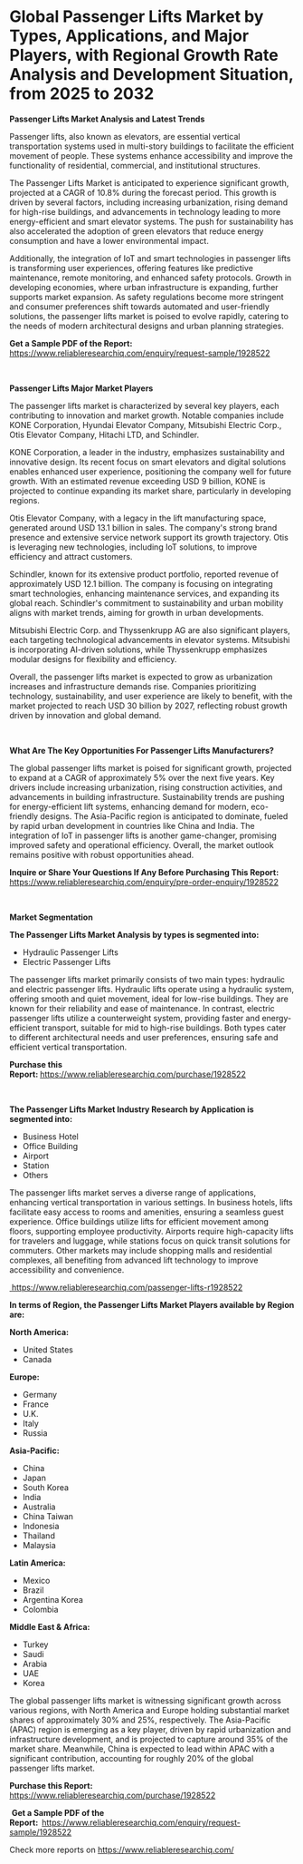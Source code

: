<p><h1>Global Passenger Lifts Market by Types, Applications, and Major Players, with Regional Growth Rate Analysis and Development Situation, from 2025 to 2032</h1></p><p><strong>Passenger Lifts Market Analysis and Latest Trends</strong></p>
<p><p>Passenger lifts, also known as elevators, are essential vertical transportation systems used in multi-story buildings to facilitate the efficient movement of people. These systems enhance accessibility and improve the functionality of residential, commercial, and institutional structures.</p><p>The Passenger Lifts Market is anticipated to experience significant growth, projected at a CAGR of 10.8% during the forecast period. This growth is driven by several factors, including increasing urbanization, rising demand for high-rise buildings, and advancements in technology leading to more energy-efficient and smart elevator systems. The push for sustainability has also accelerated the adoption of green elevators that reduce energy consumption and have a lower environmental impact.</p><p>Additionally, the integration of IoT and smart technologies in passenger lifts is transforming user experiences, offering features like predictive maintenance, remote monitoring, and enhanced safety protocols. Growth in developing economies, where urban infrastructure is expanding, further supports market expansion. As safety regulations become more stringent and consumer preferences shift towards automated and user-friendly solutions, the passenger lifts market is poised to evolve rapidly, catering to the needs of modern architectural designs and urban planning strategies.</p></p>
<p><strong>Get a Sample PDF of the Report:&nbsp;</strong> <a href="https://www.reliableresearchiq.com/enquiry/request-sample/1928522?utm_campaign=1102&utm_medium=2&utm_source=Github&utm_content=ia&utm_term=16012025&utm_id=passenger-lifts">https://www.reliableresearchiq.com/enquiry/request-sample/1928522</a></p>
<p>&nbsp;</p>
<p><strong>Passenger Lifts Major Market Players</strong></p>
<p><p>The passenger lifts market is characterized by several key players, each contributing to innovation and market growth. Notable companies include KONE Corporation, Hyundai Elevator Company, Mitsubishi Electric Corp., Otis Elevator Company, Hitachi LTD, and Schindler.</p><p>KONE Corporation, a leader in the industry, emphasizes sustainability and innovative design. Its recent focus on smart elevators and digital solutions enables enhanced user experience, positioning the company well for future growth. With an estimated revenue exceeding USD 9 billion, KONE is projected to continue expanding its market share, particularly in developing regions.</p><p>Otis Elevator Company, with a legacy in the lift manufacturing space, generated around USD 13.1 billion in sales. The company's strong brand presence and extensive service network support its growth trajectory. Otis is leveraging new technologies, including IoT solutions, to improve efficiency and attract customers.</p><p>Schindler, known for its extensive product portfolio, reported revenue of approximately USD 12.1 billion. The company is focusing on integrating smart technologies, enhancing maintenance services, and expanding its global reach. Schindler's commitment to sustainability and urban mobility aligns with market trends, aiming for growth in urban developments.</p><p>Mitsubishi Electric Corp. and Thyssenkrupp AG are also significant players, each targeting technological advancements in elevator systems. Mitsubishi is incorporating AI-driven solutions, while Thyssenkrupp emphasizes modular designs for flexibility and efficiency.</p><p>Overall, the passenger lifts market is expected to grow as urbanization increases and infrastructure demands rise. Companies prioritizing technology, sustainability, and user experience are likely to benefit, with the market projected to reach USD 30 billion by 2027, reflecting robust growth driven by innovation and global demand.</p></p>
<p>&nbsp;</p>
<p><strong>What Are The Key Opportunities For Passenger Lifts Manufacturers?</strong></p>
<p><p>The global passenger lifts market is poised for significant growth, projected to expand at a CAGR of approximately 5% over the next five years. Key drivers include increasing urbanization, rising construction activities, and advancements in building infrastructure. Sustainability trends are pushing for energy-efficient lift systems, enhancing demand for modern, eco-friendly designs. The Asia-Pacific region is anticipated to dominate, fueled by rapid urban development in countries like China and India. The integration of IoT in passenger lifts is another game-changer, promising improved safety and operational efficiency. Overall, the market outlook remains positive with robust opportunities ahead.</p></p>
<p><strong>Inquire or Share Your Questions If Any Before Purchasing This Report:</strong> <a href="https://www.reliableresearchiq.com/enquiry/pre-order-enquiry/1928522?utm_campaign=1102&utm_medium=2&utm_source=Github&utm_content=ia&utm_term=16012025&utm_id=passenger-lifts">https://www.reliableresearchiq.com/enquiry/pre-order-enquiry/1928522</a></p>
<p>&nbsp;</p>
<p><strong>Market Segmentation</strong></p>
<p><strong>The Passenger Lifts Market Analysis by types is segmented into:</strong></p>
<p><ul><li>Hydraulic Passenger Lifts</li><li>Electric Passenger Lifts</li></ul></p>
<p><p>The passenger lifts market primarily consists of two main types: hydraulic and electric passenger lifts. Hydraulic lifts operate using a hydraulic system, offering smooth and quiet movement, ideal for low-rise buildings. They are known for their reliability and ease of maintenance. In contrast, electric passenger lifts utilize a counterweight system, providing faster and energy-efficient transport, suitable for mid to high-rise buildings. Both types cater to different architectural needs and user preferences, ensuring safe and efficient vertical transportation.</p></p>
<p><strong>Purchase this Report:&nbsp;</strong><a href="https://www.reliableresearchiq.com/purchase/1928522?utm_campaign=1102&utm_medium=2&utm_source=Github&utm_content=ia&utm_term=16012025&utm_id=passenger-lifts">https://www.reliableresearchiq.com/purchase/1928522</a></p>
<p>&nbsp;</p>
<p><strong>The Passenger Lifts Market Industry Research by Application is segmented into:</strong></p>
<p><ul><li>Business Hotel</li><li>Office Building</li><li>Airport</li><li>Station</li><li>Others</li></ul></p>
<p><p>The passenger lifts market serves a diverse range of applications, enhancing vertical transportation in various settings. In business hotels, lifts facilitate easy access to rooms and amenities, ensuring a seamless guest experience. Office buildings utilize lifts for efficient movement among floors, supporting employee productivity. Airports require high-capacity lifts for travelers and luggage, while stations focus on quick transit solutions for commuters. Other markets may include shopping malls and residential complexes, all benefiting from advanced lift technology to improve accessibility and convenience.</p></p>
<p><a href="https://www.reliableresearchiq.com/passenger-lifts-r1928522?utm_campaign=1102&utm_medium=2&utm_source=Github&utm_content=ia&utm_term=16012025&utm_id=passenger-lifts">&nbsp;https://www.reliableresearchiq.com/passenger-lifts-r1928522</a></p>
<p><strong>In terms of Region, the Passenger Lifts Market Players available by Region are:</strong></p>
<p>
    <p> <strong> North America: </strong>
        <ul>
            <li>United States</li>
            <li>Canada</li>
        </ul>
        </p> 
    <p> <strong> Europe: </strong>
        <ul>
            <li>Germany</li>
            <li>France</li>
            <li>U.K.</li>
            <li>Italy</li>
            <li>Russia</li>
        </ul>
        </p> 
    <p> <strong> Asia-Pacific: </strong>
        <ul>
            <li>China</li>
            <li>Japan</li>
            <li>South Korea</li>
            <li>India</li>
            <li>Australia</li>
            <li>China Taiwan</li>
            <li>Indonesia</li>
            <li>Thailand</li>
            <li>Malaysia</li>
        </ul>
        </p> 
    <p> <strong> Latin America: </strong>
        <ul>
            <li>Mexico</li>
            <li>Brazil</li>
            <li>Argentina Korea</li>
            <li>Colombia</li>
        </ul>
        </p> 
    <p> <strong> Middle East & Africa: </strong>
        <ul>
            <li>Turkey</li>
            <li>Saudi</li>
            <li>Arabia</li>
            <li>UAE</li>
            <li>Korea</li>
        </ul>
    </p>
    </p>
<p><p>The global passenger lifts market is witnessing significant growth across various regions, with North America and Europe holding substantial market shares of approximately 30% and 25%, respectively. The Asia-Pacific (APAC) region is emerging as a key player, driven by rapid urbanization and infrastructure development, and is projected to capture around 35% of the market share. Meanwhile, China is expected to lead within APAC with a significant contribution, accounting for roughly 20% of the global passenger lifts market.</p></p>
<p><strong>Purchase this Report: </strong><a href="https://www.reliableresearchiq.com/purchase/1928522?utm_campaign=1102&utm_medium=2&utm_source=Github&utm_content=ia&utm_term=16012025&utm_id=passenger-lifts">https://www.reliableresearchiq.com/purchase/1928522</a></p>
<p>&nbsp;<strong>Get a Sample PDF of the Report:&nbsp;&nbsp;</strong><a href="https://www.reliableresearchiq.com/enquiry/request-sample/1928522?utm_campaign=1102&utm_medium=2&utm_source=Github&utm_content=ia&utm_term=16012025&utm_id=passenger-lifts">https://www.reliableresearchiq.com/enquiry/request-sample/1928522</a></p>
<p><strong></strong></p>
<p>Check more reports on <a href="https://www.reliableresearchiq.com/?utm_campaign=1102&utm_medium=2&utm_source=Github&utm_content=ia&utm_term=16012025&utm_id=passenger-lifts">https://www.reliableresearchiq.com/</a></p>